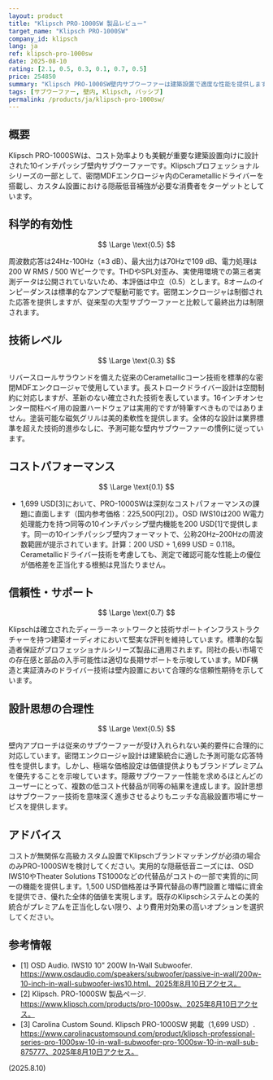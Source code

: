```yaml
---
layout: product
title: "Klipsch PRO-1000SW 製品レビュー"
target_name: "Klipsch PRO-1000SW"
company_id: klipsch
lang: ja
ref: klipsch-pro-1000sw
date: 2025-08-10
rating: [2.1, 0.5, 0.3, 0.1, 0.7, 0.5]
price: 254850
summary: "Klipsch PRO-1000SW壁内サブウーファーは建築設置で適度な性能を提供しますが、1,699 USDにおいて極めて貧弱なコストパフォーマンスに悩まされています"
tags: [サブウーファー, 壁内, Klipsch, パッシブ]
permalink: /products/ja/klipsch-pro-1000sw/
---
```


## 概要

Klipsch PRO-1000SWは、コスト効率よりも美観が重要な建築設置向けに設計された10インチパッシブ壁内サブウーファーです。Klipschプロフェッショナルシリーズの一部として、密閉MDFエンクロージャ内のCerametallicドライバーを搭載し、カスタム設置における隠蔽低音補強が必要な消費者をターゲットとしています。

## 科学的有効性

$$ \Large \text{0.5} $$

周波数応答は24Hz-100Hz（±3 dB）、最大出力は70Hzで109 dB、電力処理は200 W RMS / 500 Wピークです。THDやSPL対歪み、実使用環境での第三者実測データは公開されていないため、本評価は中立（0.5）とします。8オームのインピーダンスは標準的なアンプで駆動可能です。密閉エンクロージャは制御された応答を提供しますが、従来型の大型サブウーファーと比較して最終出力は制限されます。

## 技術レベル

$$ \Large \text{0.3} $$

リバースロールサラウンドを備えた従来のCerametallicコーン技術を標準的な密閉MDFエンクロージャで使用しています。長ストロークドライバー設計は空間制約に対応しますが、革新のない確立された技術を表しています。16インチオンセンター間柱ベイ用の設置ハードウェアは実用的ですが特筆すべきものではありません。塗装可能な磁気グリルは美的柔軟性を提供します。全体的な設計は業界標準を超えた技術的進歩なしに、予測可能な壁内サブウーファーの慣例に従っています。

## コストパフォーマンス

$$ \Large \text{0.1} $$

- 1,699 USD[3]において、PRO-1000SWは深刻なコストパフォーマンスの課題に直面します（国内参考価格：225,500円[2]）。OSD IWS10は200 W電力処理能力を持つ同等の10インチパッシブ壁内機能を200 USD[1]で提供します。同一の10インチパッシブ壁内フォーマットで、公称20Hz–200Hzの周波数範囲が提示されています。計算：200 USD ÷ 1,699 USD = 0.118。Cerametallicドライバー技術を考慮しても、測定で確認可能な性能上の優位が価格差を正当化する根拠は見当たりません。

## 信頼性・サポート

$$ \Large \text{0.7} $$

Klipschは確立されたディーラーネットワークと技術サポートインフラストラクチャーを持つ建築オーディオにおいて堅実な評判を維持しています。標準的な製造者保証がプロフェッショナルシリーズ製品に適用されます。同社の長い市場での存在感と部品の入手可能性は適切な長期サポートを示唆しています。MDF構造と実証済みのドライバー技術は壁内設置において合理的な信頼性期待を示しています。

## 設計思想の合理性

$$ \Large \text{0.5} $$

壁内アプローチは従来のサブウーファーが受け入れられない美的要件に合理的に対応しています。密閉エンクロージャ設計は建築統合に適した予測可能な応答特性を提供します。しかし、極端な価格設定は価値提供よりもブランドプレミアムを優先することを示唆しています。隠蔽サブウーファー性能を求めるほとんどのユーザーにとって、複数の低コスト代替品が同等の結果を達成します。設計思想はサブウーファー技術を意味深く進歩させるよりもニッチな高級設置市場にサービスを提供します。

## アドバイス

コストが無関係な高級カスタム設置でKlipschブランドマッチングが必須の場合のみPRO-1000SWを検討してください。実用的な隠蔽低音ニーズには、OSD IWS10やTheater Solutions TS1000などの代替品がコストの一部で実質的に同一の機能を提供します。1,500 USD価格差は予算代替品の専門設置と増幅に資金を提供でき、優れた全体的価値を実現します。既存のKlipschシステムとの美的統合がプレミアムを正当化しない限り、より費用対効果の高いオプションを選択してください。

## 参考情報

- [1] OSD Audio. IWS10 10" 200W In-Wall Subwoofer. https://www.osdaudio.com/speakers/subwoofer/passive-in-wall/200w-10-inch-in-wall-subwoofer-iws10.html、2025年8月10日アクセス。
- [2] Klipsch. PRO-1000SW 製品ページ. https://www.klipsch.com/products/pro-1000sw、2025年8月10日アクセス。
- [3] Carolina Custom Sound. Klipsch PRO-1000SW 掲載（1,699 USD）. https://www.carolinacustomsound.com/product/klipsch-professional-series-pro-1000sw-10-in-wall-subwoofer-pro-1000sw-10-in-wall-sub-875777、2025年8月10日アクセス。

(2025.8.10)